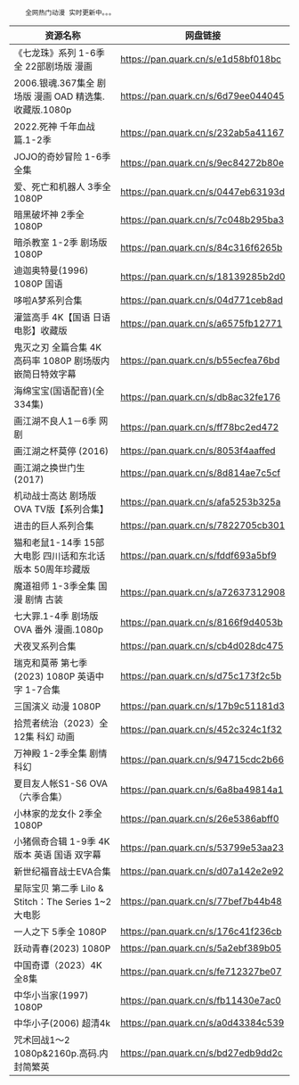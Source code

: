 		全网热门动漫 实时更新中。。。

| 资源名称  | 网盘链接 |
| ------------- | ------------- |
| 《七龙珠》系列 1-6季全 22部剧场版 漫画	| https://pan.quark.cn/s/e1d58bf018bc |
| 2006.银魂.367集全 剧场版 漫画 OAD 精选集.收藏版.1080p	| https://pan.quark.cn/s/6d79ee044045 |
| 2022.死神 千年血战篇.1-2季	| https://pan.quark.cn/s/232ab5a41167 |
| JOJO的奇妙冒险 1-6季全集	| https://pan.quark.cn/s/9ec84272b80e |
| 爱、死亡和机器人 3季全 1080P	| https://pan.quark.cn/s/0447eb63193d |
| 暗黑破坏神 2季全 1080P	| https://pan.quark.cn/s/7c048b295ba3 |
| 暗杀教室 1-2季 剧场版 1080P	| https://pan.quark.cn/s/84c316f6265b |
| 迪迦奥特曼(1996) 1080P 国语	| https://pan.quark.cn/s/18139285b2d0 |
| 哆啦A梦系列合集	| https://pan.quark.cn/s/04d771ceb8ad |
| 灌篮高手 4K【国语 日语 电影】收藏版	| https://pan.quark.cn/s/a6575fb12771 |
| 鬼灭之刃 全篇合集 4K 高码率 1080P 剧场版内嵌简日特效字幕	| https://pan.quark.cn/s/b55ecfea76bd |
| 海绵宝宝(国语配音)(全334集)	| https://pan.quark.cn/s/db8ac32fe176 |
| 画江湖不良人1－6季 网剧	| https://pan.quark.cn/s/ff78bc2ed472 |
| 画江湖之杯莫停 (2016)	| https://pan.quark.cn/s/8053f4aaffed |
| 画江湖之换世门生 (2017)	| https://pan.quark.cn/s/8d814ae7c5cf |
| 机动战士高达 剧场版 OVA TV版【系列合集】	| https://pan.quark.cn/s/afa5253b325a |
| 进击的巨人系列合集	| https://pan.quark.cn/s/7822705cb301 |
| 猫和老鼠1-14季 15部大电影 四川话和东北话版本 50周年珍藏版	| https://pan.quark.cn/s/fddf693a5bf9 |
| 魔道祖师 1-3季全集 国漫 剧情 古装	| https://pan.quark.cn/s/a72637312908 |
| 七大罪.1-4季 剧场版 OVA 番外 漫画.1080p	| https://pan.quark.cn/s/8166f9d4053b |
| 犬夜叉系列合集	| https://pan.quark.cn/s/cb4d028dc475 |
| 瑞克和莫蒂 第七季(2023) 1080P 英语中字 1-7合集	| https://pan.quark.cn/s/d75c173f2c5b |
| 三国演义 动漫 1080P	| https://pan.quark.cn/s/17b9c51181d3 |
| 拾荒者统治（2023）全12集 科幻 动画	| https://pan.quark.cn/s/452c324c1f32 |
| 万神殿 1-2季全集 剧情 科幻	| https://pan.quark.cn/s/94715cdc2b66 |
| 夏目友人帐S1-S6 OVA（六季合集）	| https://pan.quark.cn/s/6a8ba49814a1 |
| 小林家的龙女仆 2季全 1080P	| https://pan.quark.cn/s/26e5386abff0 |
| 小猪佩奇合辑 1-9季 4K版本 英语 国语 双字幕	| https://pan.quark.cn/s/53799e53aa23 |
| 新世纪福音战士EVA合集	| https://pan.quark.cn/s/d07a142e2e92 |
| 星际宝贝 第二季 Lilo & Stitch：The Series 1~2 大电影	| https://pan.quark.cn/s/77bef7b44b48 |
| 一人之下 5季全 1080P	| https://pan.quark.cn/s/176c41f236cb |
| 跃动青春(2023) 1080P	| https://pan.quark.cn/s/5a2ebf389b05 |
| 中国奇谭（2023）4K 全8集	| https://pan.quark.cn/s/fe712327be07 |
| 中华小当家(1997) 1080P	| https://pan.quark.cn/s/fb11430e7ac0 |
| 中华小子(2006) 超清4k	| https://pan.quark.cn/s/a0d43384c539 |
| 咒术回战1～2 1080p&2160p.高码.内封简繁英	| https://pan.quark.cn/s/bd27edb9dd2c |
